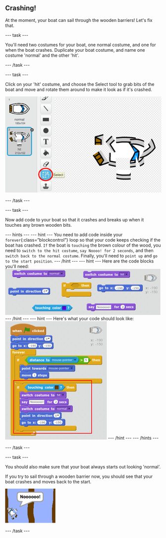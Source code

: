 ## Crashing!

At the moment, your boat can sail through the wooden barriers! Let's fix that.

--- task ---

You'll need two costumes for your boat, one normal costume, and one for when the boat crashes. Duplicate your boat costume, and name one costume 'normal' and the other 'hit'.

--- /task ---

--- task ---

Click on your 'hit' costume, and choose the Select tool to grab bits of the boat and move and rotate them around to make it look as if it's crashed.

 ![screenshot](images/boat-hit-costume.png)

--- /task ---

--- task ---

Now add code to your boat so that it crashes and breaks up when it touches any brown wooden bits.

--- hints ---
--- hint ---
You need to add code inside your `forever`{:class=”blockcontrol”} loop so that your code keeps checking if the boat has crashed. `If` the boat is `touching` the brown colour of the wood, you need to `switch to the hit costume`, `say Noooo! for 2 seconds`, and then `switch back to the normal costume`. Finally, you'll need to `point up` and `go to the start position`.
--- /hint ---
--- hint ---
Here are the code blocks you'll need:
![screenshot](images/boat-hit-blocks.png)
--- /hint ---
--- hint ---
Here's what your code should look like:
![screenshot](images/boat-hit-code.png)
--- /hint ---
--- /hints ---

--- /task ---

--- task ---

You should also make sure that your boat always starts out looking 'normal'.

 If you try to sail through a wooden barrier now, you should see that your boat crashes and moves back to the start.

 ![screenshot](images/boat-crash.png)

--- /task ---

